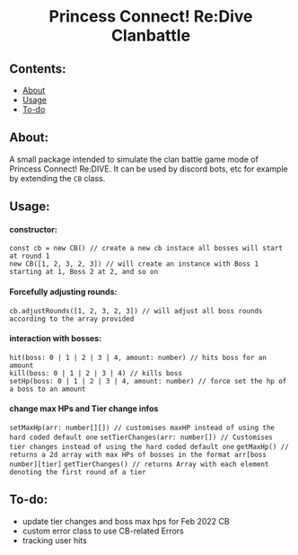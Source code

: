 ﻿<div align="center"> <h1>Princess Connect! Re:Dive Clanbattle</h1> </div>

## Contents:

- [About](#About)
- [Usage](#Usage)
- [To-do](#To-do)

## About:

A small package intended to simulate the clan battle game mode of Princess Connect! Re:DIVE. It can be used by discord bots, etc for example by extending the `CB` class.

## Usage:

#### constructor:

`const cb = new CB() // create a new cb instace all bosses will start at round 1`  
`new CB([1, 2, 3, 2, 3]) // will create an instance with Boss 1 starting at 1, Boss 2 at 2, and so on`

#### Forcefully adjusting rounds:

`cb.adjustRounds([1, 2, 3, 2, 3]) // will adjust all boss rounds according to the array provided`

#### interaction with bosses:

`hit(boss: 0 | 1 | 2 | 3 | 4, amount: number) // hits boss for an amount`  
`kill(boss: 0 | 1 | 2 | 3 | 4) // kills boss`  
`setHp(boss: 0 | 1 | 2 | 3 | 4, amount: number) // force set the hp of a boss to an amount`

#### change max HPs and Tier change infos

`setMaxHp(arr: number[][]) // customises maxHP instead of using the hard coded default one`
`setTierChanges(arr: number[]) // Customises tier changes instead of using the hard coded default one`
`getMaxHp() // returns a 2d array with max HPs of bosses in the format arr[boss number][tier]`
`getTierChanges() // returns Array with each element denoting the first round of a tier`

## To-do:

- update tier changes and boss max hps for Feb 2022 CB
- custom error class to use CB-related Errors
- tracking user hits
